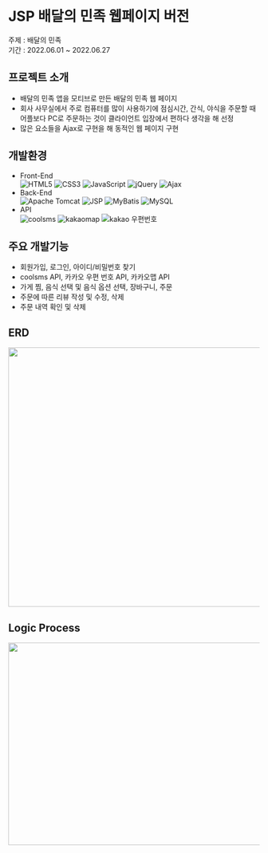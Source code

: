 # JSP 배달의 민족 웹페이지 버전
주제 : 배달의 민족<br>
기간 : 2022.06.01 ~ 2022.06.27
## 프로젝트 소개
* 배달의 민족 앱을 모티브로 만든 배달의 민족 웹 페이지
* 회사 사무실에서 주로 컴퓨터를 많이 사용하기에 점심시간, 간식, 야식을 주문할 때 어플보다 PC로 주문하는 것이 클라이언트 입장에서 편하다 생각을 해 선정
* 많은 요소들을 Ajax로 구현을 해 동적인 웹 페이지 구현
## 개발환경
* Front-End<br>
![HTML5](https://img.shields.io/badge/html5-%23E34F26.svg?style=for-the-badge&logo=html5&logoColor=white) ![CSS3](https://img.shields.io/badge/css3-%231572B6.svg?style=for-the-badge&logo=css3&logoColor=white) ![JavaScript](https://img.shields.io/badge/javascript-%23323330.svg?style=for-the-badge&logo=javascript&logoColor=%23F7DF1E) ![jQuery](https://img.shields.io/badge/jquery-%230769AD.svg?style=for-the-badge&logo=jquery&logoColor=white) ![Ajax](https://img.shields.io/badge/Ajax-258CCF?style=for-the-badge&logo=&logoColor=white)<br>
* Back-End<br>
![Apache Tomcat](https://img.shields.io/badge/apache%20tomcat-%23F8DC75.svg?style=for-the-badge&logo=apache-tomcat&logoColor=black) ![JSP](https://img.shields.io/badge/JSP-E56F1F?style=for-the-badge&logo=&logoColor=white) ![MyBatis](https://img.shields.io/badge/MyBatis-5D4849?style=for-the-badge&logo=&logoColor=white) ![MySQL](https://img.shields.io/badge/mysql-4479A1?style=for-the-badge&logo=mysql&logoColor=white)
* API<br>
![coolsms](https://img.shields.io/badge/coolsms-6199D2?style=for-the-badge&logo=&logoColor=black) ![kakaomap](https://img.shields.io/badge/kakaomap-FAE100?style=for-the-badge&logo=&logoColor=black) ![kakao 우편번호](https://img.shields.io/badge/kakao우편번호-FAE100?style=for-the-badge&logo=&logoColor=black)
## 주요 개발기능
* 회원가입, 로그인, 아이디/비밀번호 찾기
* coolsms API, 카카오 우편 번호 API, 카카오맵 API
* 가게 찜, 음식 선택 및 음식 옵션 선택, 장바구니, 주문
* 주문에 따른 리뷰 작성 및 수정, 삭제
* 주문 내역 확인 및 삭제
## ERD
<img src="https://user-images.githubusercontent.com/75529454/181455155-e91baebe-3f98-4c8b-90f1-2cc881e89312.png" width="700" height="520"/>
<h2>Logic Process</h2>
<img src="https://user-images.githubusercontent.com/75529454/181455245-fc20bf94-df11-4271-be80-d6d2f3f356d2.png" width="900" height="406"/>
